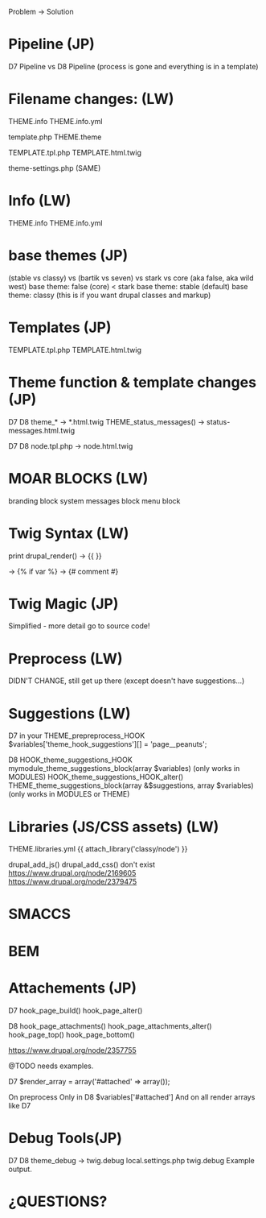 
Problem -> Solution


# Pipeline (JP)

D7 Pipeline vs D8 Pipeline
(process is gone and everything is in a template)

# Filename changes: (LW)

THEME.info
THEME.info.yml

template.php
THEME.theme

TEMPLATE.tpl.php
TEMPLATE.html.twig

theme-settings.php (SAME)

# Info (LW)
THEME.info
THEME.info.yml

# base themes (JP)
(stable vs classy) vs (bartik vs seven) vs stark vs core (aka false, aka wild west)
base theme: false (core)  < stark
base theme: stable (default)
base theme: classy (this is if you want drupal classes and markup)

# Templates (JP)
TEMPLATE.tpl.php
TEMPLATE.html.twig

# Theme function & template changes (JP)
D7         D8
theme_* -> *.html.twig
THEME_status_messages() -> status-messages.html.twig

D7              D8
node.tpl.php -> node.html.twig

# MOAR BLOCKS (LW)
branding block
system messages block
menu block

# Twig Syntax (LW)
print drupal_render() -> {{ }}
<?php if (!empty($var)) : ?> -> {% if var %}
<?php /* */ ?> -> {# comment #}


# Twig Magic (JP)
Simplified - more detail go to source code!

# Preprocess (LW)
DIDN'T CHANGE, still get up there (except doesn't have suggestions...)

# Suggestions (LW)

D7
in your THEME_prepreprocess_HOOK
$variables['theme_hook_suggestions'][] = 'page__peanuts';

D8
HOOK_theme_suggestions_HOOK
mymodule_theme_suggestions_block(array $variables) (only works in MODULES)
HOOK_theme_suggestions_HOOK_alter()
THEME_theme_suggestions_block(array &$suggestions, array $variables) (only works in MODULES or THEME)

# Libraries (JS/CSS assets) (LW)

THEME.libraries.yml
{{ attach_library('classy/node') }}

drupal_add_js()
drupal_add_css() don't exist
https://www.drupal.org/node/2169605
https://www.drupal.org/node/2379475

# SMACCS

# BEM

# Attachements (JP)

D7
    hook_page_build()
    hook_page_alter()

D8
    hook_page_attachments()
    hook_page_attachments_alter()
    hook_page_top()
    hook_page_bottom()

https://www.drupal.org/node/2357755

@TODO needs examples.

D7
$render_array = array('#attached' => array());

On preprocess Only in D8
 $variables['#attached']
And on all render arrays like D7

# Debug Tools(JP)

D7              D8
theme_debug -> twig.debug
local.settings.php
twig.debug
Example output.

# ¿QUESTIONS?
